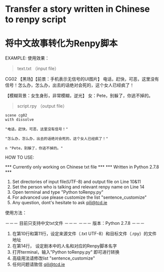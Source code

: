 Transfer a story written in Chinese to renpy script
====================
将中文故事转化为Renpy脚本
====================

EXAMPLE:
使用效果：

> text.txt （input file）

CG02
【黑场】【前景：手机表示无信号的UI图片】
电话，赶快，可恶，这里没有信号！怎么办，怎么办，出去的话绝对会死的，这个女人已经疯了！

【模糊背景：女生身形，非常模糊，逆光】
女：Pete，别躲了，你逃不掉的。

> script.rpy （output file）

    scene cg02
    with dissolve

    "电话，赶快，可恶，这里没有信号！"

    "怎么办，怎么办，出去的话绝对会死的，这个女人已经疯了！"

    n "Pete，别躲了，你逃不掉的。"


HOW TO USE:

*** Currently only working on Chinese txt file ***
*** Written in Python 2.7.8 ***

1. Set directories of input file(UTF-8) and output file on Line 10&11
2. Set the person who is talking and relevant renpy name on Line 14
3. Open terminal and type "Python toRenpy.py"
4. For advanced use please customize the list "sentence_customize"
5. Any question, dont's hesitate to ask qili@tcd.ie

使用方法：

－－－ 目前只支持中文txt文件 －－－
－－－ 版本：Python 2.7.8 －－－

1. 在第10行和第11行，设定来源文件（.txt UTF-8）和目标文件（.rpy）的文件地址
2. 在第14行， 设定剧本中的人名和对应的Renpy脚本名字
3. 打开terminal，输入"Python toRenpy.py" 即可进行转换
4. 高级用法请修改list "sentence_customize"
5. 任何问题请致信 qili@tcd.ie




